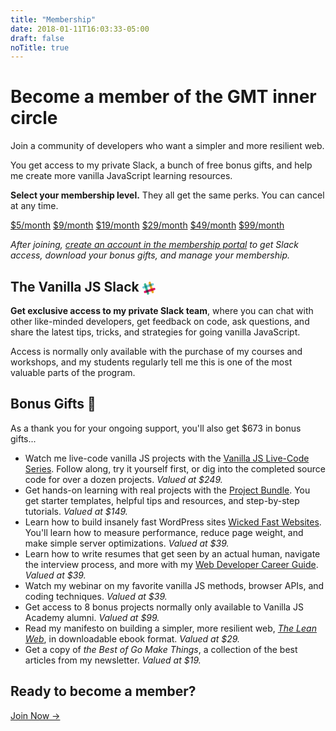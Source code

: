 ```yaml
---
title: "Membership"
date: 2018-01-11T16:03:33-05:00
draft: false
noTitle: true
---
```


<h1 class="no-padding-top no-margin-bottom h5 text-sans">Become a member of the GMT inner circle</h1>
<p class="text-xlarge margin-bottom-small text-serif">Join a community of developers who want a simpler and more resilient web.</p>

<p><span class="text-large">You get access to my private Slack, a bunch of free bonus gifts, and help me create more vanilla JavaScript learning resources.</span></p>

**Select your membership level.** They all get the same perks. You can cancel at any time.

<p><a class="btn" href="https://gomakethings.com/checkout?edd_action=add_to_cart&download_id=71877&edd_options[price_id]=1&ref=https%3A%2F%2Fgomakethings.com%2Fmembership%2F">$5/month</a> <a class="btn" href="https://gomakethings.com/checkout?edd_action=add_to_cart&download_id=71877&edd_options[price_id]=2&ref=https%3A%2F%2Fgomakethings.com%2Fmembership%2F">$9/month</a> <a class="btn" href="https://gomakethings.com/checkout?edd_action=add_to_cart&download_id=71877&edd_options[price_id]=3&ref=https%3A%2F%2Fgomakethings.com%2Fmembership%2F">$19/month</a> <a class="btn" href="https://gomakethings.com/checkout?edd_action=add_to_cart&download_id=71877&edd_options[price_id]=4&ref=https%3A%2F%2Fgomakethings.com%2Fmembership%2F">$29/month</a> <a class="btn" href="https://gomakethings.com/checkout?edd_action=add_to_cart&download_id=71877&edd_options[price_id]=5&ref=https%3A%2F%2Fgomakethings.com%2Fmembership%2F">$49/month</a> <a class="btn" href="https://gomakethings.com/checkout?edd_action=add_to_cart&download_id=71877&edd_options[price_id]=6&ref=https%3A%2F%2Fgomakethings.com%2Fmembership%2F">$99/month</a></p>

_After joining, [create an account in the membership portal](https://courses.gomakethings.com/join/) to get Slack access, download your bonus gifts, and manage your membership._

## The Vanilla JS Slack <svg style="height:1em;width:1em;margin-bottom:-0.25em;" viewBox="0 0 34 34" xmlns="http://www.w3.org/2000/svg"><title></title><g fill-rule="nonzero" fill="none"><path d="M21.845 2.252C21.335.68 19.635-.17 18.063.34 16.49.85 15.64 2.55 16.15 4.122l7.735 23.843a3.019 3.019 0 0 0 3.655 1.87c1.573-.468 2.55-2.168 2.04-3.698 0-.085-7.735-23.884-7.735-23.884v-.001z" fill="#E9A823"></path><path d="M9.818 6.162C9.308 4.59 7.608 3.74 6.035 4.25c-1.572.51-2.423 2.21-1.913 3.783l7.736 23.842a3.019 3.019 0 0 0 3.654 1.87c1.573-.467 2.55-2.167 2.04-3.697 0-.085-7.734-23.885-7.734-23.885v-.001z" fill="#3FB991"></path><path d="M31.578 22.015c1.572-.51 2.422-2.21 1.912-3.782-.51-1.573-2.21-2.423-3.783-1.913L5.866 24.055a3.019 3.019 0 0 0-1.87 3.655c.468 1.572 2.167 2.55 3.697 2.04.085 0 23.886-7.735 23.886-7.735h-.001z" fill="#E11765"></path><path d="M10.838 28.73c1.572-.51 3.57-1.148 5.694-1.87-.51-1.572-1.147-3.57-1.87-5.695l-5.695 1.87 1.87 5.695h.001z" fill="#472A49"></path><path d="M22.865 24.82c2.168-.68 4.165-1.36 5.695-1.87-.51-1.572-1.147-3.57-1.87-5.695l-5.695 1.87 1.87 5.695z" fill="#CD2027"></path><path d="M27.668 9.988c1.572-.51 2.422-2.21 1.912-3.783-.51-1.572-2.21-2.422-3.782-1.912l-23.8 7.734a3.019 3.019 0 0 0-1.87 3.655c.467 1.573 2.167 2.55 3.697 2.04.042 0 23.843-7.735 23.843-7.735v.001z" fill="#71CBDC"></path><path d="M6.928 16.745c1.572-.51 3.57-1.148 5.695-1.87-.68-2.168-1.36-4.165-1.87-5.695L5.1 11.05l1.828 5.695z" fill="#1D947E"></path><path d="M18.955 12.835c2.168-.68 4.165-1.36 5.695-1.87-.68-2.168-1.36-4.165-1.87-5.695l-5.695 1.87 1.87 5.695z" fill="#66873A"></path></g></svg>

**Get exclusive access to my private Slack team**, where you can chat with other like-minded developers, get feedback on code, ask questions, and share the latest tips, tricks, and strategies for going vanilla JavaScript.

Access is normally only available with the purchase of my courses and workshops, and my students regularly tell me this is one of the most valuable parts of the program.

## Bonus Gifts 🎁

As a thank you for your ongoing support, you'll also get $673 in bonus gifts...

- Watch me live-code vanilla JS projects with the [Vanilla JS Live-Code Series](https://gomakethings.com/live-code/). Follow along, try it yourself first, or dig into the completed source code for over a dozen projects. _Valued at $249._
- Get hands-on learning with real projects with the [Project Bundle](https://gomakethings.com/project-bundle/). You get starter templates, helpful tips and resources, and step-by-step tutorials. _Valued at $149._
- Learn how to build insanely fast WordPress sites [Wicked Fast Websites](https://gomakethings.com/wicked-fast-websites/). You'll learn how to measure performance, reduce page weight, and make simple server optimizations. _Valued at $39._
- Learn how to write resumes that get seen by an actual human, navigate the interview process, and more with my [Web Developer Career Guide](https://gomakethings.com/career-guide). _Valued at $39._
- Watch my webinar on my favorite vanilla JS methods, browser APIs, and coding techniques. _Valued at $39._
- Get access to 8 bonus projects normally only available to Vanilla JS Academy alumni. _Valued at $99._
- Read my manifesto on building a simpler, more resilient web, _[The Lean Web](https://leanweb.dev)_, in downloadable ebook format. _Valued at $29._
- Get a copy of _the Best of Go Make Things_, a collection of the best articles from my newsletter. _Valued at $19._

## Ready to become a member?

<a class="btn btn-large" href="#top">Join Now &rarr;</a>